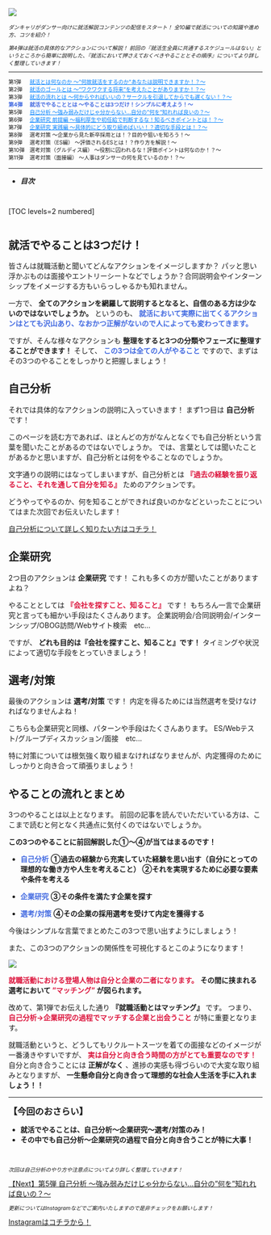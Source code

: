 ![](/img/news/161/1.jpg)

<div style="font-size: 75%;">

*ダンキャリがダンサー向けに就活解説コンテンツの配信をスタート！*
*全10編で就活についての知識や進め方、コツを紹介！*

*第4弾は就活の具体的なアクションについて解説！*
*前回の『就活生全員に共通するスケジュールはない』というところから簡単に説明した、『就活において押さえておくべきやることとその順序』についてより詳しく整理していきます！*


***

<div style="display:grid;grid-template-columns:4em 1fr;">

<div>第1弾</div>

<div>
<a href="/news/131" target="_blank" style="color: #0080ff;">就活とは何なのか 〜"何故就活をするのか"あなたは説明できますか！？〜</a>
</div>

<div>第2弾</div>

<div>
<a href="/news/141" target="_blank" style="color: #0080ff;">就活のゴールとは 〜”ワクワクする将来”を考えたことがありますか！？〜</a>
</div>

<div>第3弾</div>

<div>
<a href="/news/151" target="_blank" style="color: #0080ff;">就活の流れとは 〜何からやればいいの？サークルを引退してからでも遅くない！？〜</a>
</div>

<div style="font-weight:bold;">
<span style="color: RoyalBlue;">第4弾</span>
</div>

<div style="font-weight:bold;">
<span style="color: RoyalBlue;">就活でやることとは 〜やることは3つだけ！シンプルに考えよう！〜</span>
</div>

<div>第5弾</div>

<div>
<a href="/news/171" target="_blank" style="color: #0080ff;">自己分析 〜強み弱みだけじゃ分からない...自分の”何を”知れれば良いの？〜</a>
</div>

<div>第6弾</div>

<div>
<a href="/news/201" target="_blank" style="color: #0080ff;">企業研究 前提編 〜福利厚生や初任給で判断するな！知るべきポイントとは！？〜</a>
</div>

<div>第7弾</div>

<div>
<a href="/news/241" target="_blank" style="color: #0080ff;">企業研究 実践編 〜具体的にどう取り組めばいい！？適切な手段とは！？〜</a>
</div>

<div>第8弾</div>

<div>選考対策 〜企業から見た新卒採用とは！？目的や狙いを知ろう！〜</div>

<div>第9弾</div>

<div>選考対策（ES編） 〜評価されるESとは！？作り方を解説！〜</div>

<div>第10弾</div>

<div>選考対策（グルディス編） 〜役割に囚われるな！評価ポイントは何なのか！？〜</div>

<div>第11弾</div>

<div>選考対策（面接編） 〜人事はダンサーの何を見ているのか！？〜</div>

</div>

</div>

***


- **_目次_**

<div style="margin: 3em 0;">

[TOC levels=2 numbered]

</div>


## 就活でやることは3つだけ！

皆さんは就職活動と聞いてどんなアクションをイメージしますか？
パッと思い浮かぶものは面接やエントリーシートなどでしょうか？合同説明会やインターンシップをイメージする方もいらっしゃるかも知れません。

一方で、 **全てのアクションを網羅して説明するとなると、自信のある方は少ないのではないでしょうか。**
というのも、 <span style="color: RoyalBlue; ">**就活において実際に出てくるアクションはとても沢山あり、なおかつ正解がないので人によっても変わってきます。**</span>

ですが、そんな様々なアクションも **整理をすると3つの分類やフェーズに整理することができます！**
そして、 <span style="color: RoyalBlue; ">**この3つは全ての人がやること**</span> ですので、まずはその3つのやることをしっかりと把握しましょう！


## 自己分析

それでは具体的なアクションの説明に入っていきます！
まず1つ目は **自己分析** です！

このページを読む方であれば、ほとんどの方がなんとなくでも自己分析という言葉を聞いたことがあるのではないでしょうか。
では、言葉としては聞いたことがあるかと思いますが、自己分析とは何をやることなのでしょうか。

文字通りの説明にはなってしまいますが、自己分析とは <span style="color: Crimson; ">**『過去の経験を振り返ること、それを通して自分を知る』**</span> ためのアクションです。

どうやってやるのか、何を知ることができれば良いのかなどといったことについてはまた次回でお伝えいたします！

<a href="/news/171" target=”_blank” class="button button--accent">
<span class="button__text">自己分析について詳しく知りたい方はコチラ！</span><i class="button__icon fas fa-arrow-right"></i>
</a>


## 企業研究

2つ目のアクションは **企業研究** です！
これも多くの方が聞いたことがありますよね？

やることとしては <span style="color: Crimson; ">**『会社を探すこと、知ること』**</span> です！
もちろん一言で企業研究と言っても細かい手段はたくさんあります。
企業説明会/合同説明会/インターンシップ/OBOG訪問/Webサイト検索　etc…

ですが、 **どれも目的は『会社を探すこと、知ること』です！**
タイミングや状況によって適切な手段をとっていきましょう！


## 選考/対策

最後のアクションは **選考/対策** です！
内定を得るためには当然選考を受けなければなりませんよね！

こちらも企業研究と同様、パターンや手段はたくさんあります。
ES/Webテスト/グループディスカッション/面接　etc…

特に対策については根気強く取り組まなければなりませんが、内定獲得のためにしっかりと向き合って頑張りましょう！


## やることの流れとまとめ

3つのやることは以上となります。
前回の記事を読んでいただいている方は、ここまで読むと何となく共通点に気付くのではないでしょうか。

**この3つのやることに前回解説した①〜④が当てはまるのです！**

- <span style="color: RoyalBlue; ">**自己分析**</span>
 **①過去の経験から充実していた経験を思い出す（自分にとっての理想的な働き方や人生を考えること）**
 **②それを実現するために必要な要素や条件を考える**

- <span style="color: RoyalBlue; ">**企業研究**</span>
 **③その条件を満たす企業を探す**

- <span style="color: RoyalBlue; ">**選考/対策**</span>
 **④その企業の採用選考を受けて内定を獲得する**

今後はシンプルな言葉でまとめたこの3つで思い出すようにしましょう！


また、この3つのアクションの関係性を可視化するとこのようになります！

![](/img/news/161/2.jpg)

<span style="color: Crimson; ">**就職活動における登場人物は自分と企業の二者になります。**</span>
**その間に挟まれる選考において <span style="color: Crimson; ">”マッチング”</span> が図られます。**

改めて、第1弾でお伝えした通り **『就職活動とはマッチング』** です。
つまり、 <span style="color: Crimson; ">**自己分析→企業研究の過程でマッチする企業と出会うこと**</span> が特に重要となります。

就職活動というと、どうしてもリクルートスーツを着ての面接などのイメージが一番湧きやすいですが、 <span style="color: Crimson; ">**実は自分と向き合う時間の方がとても重要なのです！**</span>
自分と向き合うことには **正解がなく** 、進捗の実感も得づらいので大変な取り組みとなりますが、 **一生懸命自分と向き合って理想的な社会人生活を手に入れましょう！！**
<br>

***


**<div style="font-size: 125%;">【今回のおさらい】</div>**

- **就活でやることは、自己分析〜企業研究〜選考/対策のみ！**
- **その中でも自己分析〜企業研究の過程で自分と向き合うことが特に大事！**

<br>

<div style="font-size: 75%;">

*次回は自己分析のやり方や注意点についてより詳しく整理していきます！*
</div>

<a href="/news/171" target=”_blank” class="button button--accent bottom-sticky-button">
<span class="button__text">【Next】第5弾 自己分析 〜強み弱みだけじゃ分からない...自分の”何を”知れれば良いの？〜</span><i class="button__icon fas fa-arrow-right"></i>
</a>


<div style="font-size: 75%;">

*更新についてはInstagramなどでご案内いたしますので是非チェックをお願いします！*

</div>


<a href="https://instagram.com/dancerscareer?igshid=YmMyMTA2M2Y=" target="_blank" class="button button--accent">
<span class="button__text">Instagramはコチラから！</span><i class="button__icon fas fa-arrow-right"></i>
</a>
